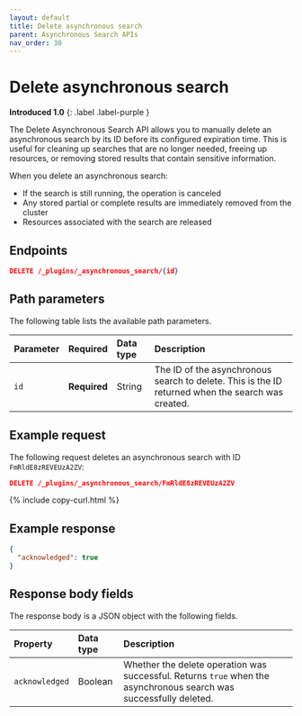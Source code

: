 ```yaml
---
layout: default
title: Delete asynchronous search
parent: Asynchronous Search APIs
nav_order: 30
---
```


# Delete asynchronous search
**Introduced 1.0**
{: .label .label-purple }

The Delete Asynchronous Search API allows you to manually delete an asynchronous search by its ID before its configured expiration time. This is useful for cleaning up searches that are no longer needed, freeing up resources, or removing stored results that contain sensitive information.

When you delete an asynchronous search:

- If the search is still running, the operation is canceled
- Any stored partial or complete results are immediately removed from the cluster
- Resources associated with the search are released

<!-- spec_insert_start
api: asynchronous_search.delete
component: endpoints
-->
## Endpoints
```json
DELETE /_plugins/_asynchronous_search/{id}
```
<!-- spec_insert_end -->

## Path parameters

The following table lists the available path parameters.

| Parameter | Required | Data type | Description |
| :--- | :--- | :--- | :--- |
| `id` | **Required** | String | The ID of the asynchronous search to delete. This is the ID returned when the search was created. |

## Example request

The following request deletes an asynchronous search with ID `FmRldE8zREVEUzA2ZV`:

```json
DELETE /_plugins/_asynchronous_search/FmRldE8zREVEUzA2ZV
```
{% include copy-curl.html %}

## Example response

```json
{
  "acknowledged": true
}
```

## Response body fields

The response body is a JSON object with the following fields.

| Property | Data type | Description |
| :--- | :--- | :--- |
| `acknowledged` | Boolean | Whether the delete operation was successful. Returns `true` when the asynchronous search was successfully deleted. |